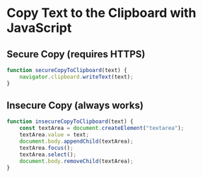 # Copy Text to the Clipboard with JavaScript

## Secure Copy (requires HTTPS)

```js
function secureCopyToClipboard(text) {
    navigator.clipboard.writeText(text);
}
```

## Insecure Copy (always works)
```js
function insecureCopyToClipboard(text) {
    const textArea = document.createElement("textarea");
    textArea.value = text;
    document.body.appendChild(textArea);
    textArea.focus();
    textArea.select();
    document.body.removeChild(textArea);
}
```
